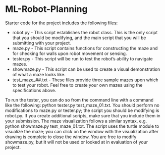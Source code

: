 # ML-Robot-Planning

Starter code for the project includes the following files:

* robot.py - This script establishes the robot class. This is the only script that you should be modifying, and the main script that you will be submitting with your project.
* maze.py - This script contains functions for constructing the maze and for checking for walls upon robot movement or sensing.
* tester.py - This script will be run to test the robot’s ability to navigate mazes.
* showmaze.py - This script can be used to create a visual demonstration of what a maze looks like.
* test_maze_##.txt - These files provide three sample mazes upon which to test your robot. Feel free to create your own mazes using the specifications above.

To run the tester, you can do so from the command line with a command like the following: python tester.py test_maze_01.txt. You should perform no modifications to maze.py or tester.py; the script you should be modifying is robot.py. If you create additional scripts, make sure that you include them in your submission.
The maze visualization follows a similar syntax, e.g. python showmaze.py test_maze_01.txt. The script uses the turtle module to visualize the maze; you can click on the window with the visualization after drawing is complete to close the window. You are free to modify showmaze.py, but it will not be used or looked at in evaluation of your project.
